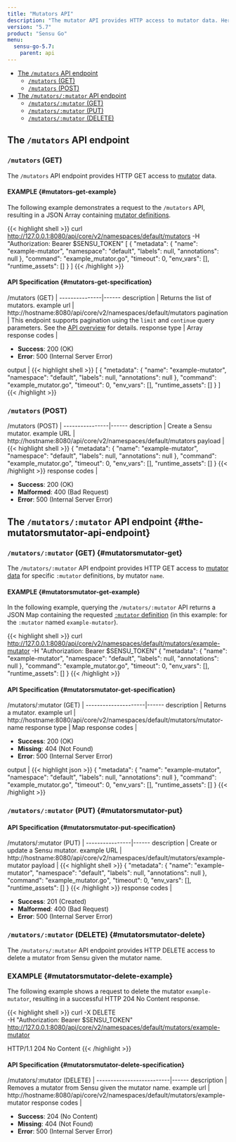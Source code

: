 ```yaml
---
title: "Mutators API"
description: "The mutator API provides HTTP access to mutator data. Here’s a reference for the mutators API in Sensu Go, including examples for returning lists of mutators, creating Sensu mutator, and more. Read on for the full reference."
version: "5.7"
product: "Sensu Go"
menu:
  sensu-go-5.7:
    parent: api
---
```


- [The `/mutators` API endpoint](#the-mutators-api-endpoint)
	- [`/mutators` (GET)](#mutators-get)
	- [`/mutators` (POST)](#mutators-post)
- [The `/mutators/:mutator` API endpoint](#the-mutatorsmutator-api-endpoint)
	- [`/mutators/:mutator` (GET)](#mutatorsmutator-get)
  - [`/mutators/:mutator` (PUT)](#mutatorsmutator-put)
  - [`/mutators/:mutator` (DELETE)](#mutatorsmutator-delete)

## The `/mutators` API endpoint

### `/mutators` (GET)

The `/mutators` API endpoint provides HTTP GET access to [mutator][1] data.

#### EXAMPLE {#mutators-get-example}

The following example demonstrates a request to the `/mutators` API, resulting in
a JSON Array containing [mutator definitions][1].

{{< highlight shell >}}
curl http://127.0.0.1:8080/api/core/v2/namespaces/default/mutators -H "Authorization: Bearer $SENSU_TOKEN"
[
  {
    "metadata": {
      "name": "example-mutator",
      "namespace": "default",
      "labels": null,
      "annotations": null
    },
    "command": "example_mutator.go",
    "timeout": 0,
    "env_vars": [],
    "runtime_assets": []
  }
]
{{< /highlight >}}

#### API Specification {#mutators-get-specification}

/mutators (GET)  | 
---------------|------
description    | Returns the list of mutators.
example url    | http://hostname:8080/api/core/v2/namespaces/default/mutators
pagination     | This endpoint supports pagination using the `limit` and `continue` query parameters. See the [API overview](../overview#pagination) for details.
response type  | Array
response codes | <ul><li>**Success**: 200 (OK)</li><li>**Error**: 500 (Internal Server Error)</li></ul>
output         | {{< highlight shell >}}
[
  {
    "metadata": {
      "name": "example-mutator",
      "namespace": "default",
      "labels": null,
      "annotations": null
    },
    "command": "example_mutator.go",
    "timeout": 0,
    "env_vars": [],
    "runtime_assets": []
  }
]
{{< /highlight >}}

### `/mutators` (POST)

/mutators (POST) | 
----------------|------
description     | Create a Sensu mutator.
example URL     | http://hostname:8080/api/core/v2/namespaces/default/mutators
payload         | {{< highlight shell >}}
{
  "metadata": {
    "name": "example-mutator",
    "namespace": "default",
    "labels": null,
    "annotations": null
  },
  "command": "example_mutator.go",
  "timeout": 0,
  "env_vars": [],
  "runtime_assets": []
}
{{< /highlight >}}
response codes  | <ul><li>**Success**: 200 (OK)</li><li>**Malformed**: 400 (Bad Request)</li><li>**Error**: 500 (Internal Server Error)</li></ul>

## The `/mutators/:mutator` API endpoint {#the-mutatorsmutator-api-endpoint}

### `/mutators/:mutator` (GET) {#mutatorsmutator-get}

The `/mutators/:mutator` API endpoint provides HTTP GET access to [mutator data][1] for specific `:mutator` definitions, by mutator `name`.

#### EXAMPLE {#mutatorsmutator-get-example}

In the following example, querying the `/mutators/:mutator` API returns a JSON Map
containing the requested [`:mutator` definition][1] (in this example: for the `:mutator` named
`example-mutator`).

{{< highlight shell >}}
curl http://127.0.0.1:8080/api/core/v2/namespaces/default/mutators/example-mutator -H "Authorization: Bearer $SENSU_TOKEN"
{
  "metadata": {
    "name": "example-mutator",
    "namespace": "default",
    "labels": null,
    "annotations": null
  },
  "command": "example_mutator.go",
  "timeout": 0,
  "env_vars": [],
  "runtime_assets": []
}
{{< /highlight >}}

#### API Specification {#mutatorsmutator-get-specification}

/mutators/:mutator (GET) | 
---------------------|------
description          | Returns a mutator.
example url          | http://hostname:8080/api/core/v2/namespaces/default/mutators/mutator-name
response type        | Map
response codes       | <ul><li>**Success**: 200 (OK)</li><li> **Missing**: 404 (Not Found)</li><li>**Error**: 500 (Internal Server Error)</li></ul>
output               | {{< highlight json >}}
{
  "metadata": {
    "name": "example-mutator",
    "namespace": "default",
    "labels": null,
    "annotations": null
  },
  "command": "example_mutator.go",
  "timeout": 0,
  "env_vars": [],
  "runtime_assets": []
}
{{< /highlight >}}

### `/mutators/:mutator` (PUT) {#mutatorsmutator-put}

#### API Specification {#mutatorsmutator-put-specification}

/mutators/:mutator (PUT) | 
----------------|------
description     | Create or update a Sensu mutator.
example URL     | http://hostname:8080/api/core/v2/namespaces/default/mutators/example-mutator
payload         | {{< highlight shell >}}
{
  "metadata": {
    "name": "example-mutator",
    "namespace": "default",
    "labels": null,
    "annotations": null
  },
  "command": "example_mutator.go",
  "timeout": 0,
  "env_vars": [],
  "runtime_assets": []
}
{{< /highlight >}}
response codes  | <ul><li>**Success**: 201 (Created)</li><li>**Malformed**: 400 (Bad Request)</li><li>**Error**: 500 (Internal Server Error)</li></ul>

### `/mutators/:mutator` (DELETE) {#mutatorsmutator-delete}

The `/mutators/:mutator` API endpoint provides HTTP DELETE access to delete a mutator from Sensu given the mutator name.

### EXAMPLE {#mutatorsmutator-delete-example}
The following example shows a request to delete the mutator `example-mutator`, resulting in a successful HTTP 204 No Content response.

{{< highlight shell >}}
curl -X DELETE \
-H "Authorization: Bearer $SENSU_TOKEN" \
http://127.0.0.1:8080/api/core/v2/namespaces/default/mutators/example-mutator

HTTP/1.1 204 No Content
{{< /highlight >}}

#### API Specification {#mutatorsmutator-delete-specification}

/mutators/:mutator (DELETE) | 
--------------------------|------
description               | Removes a mutator from Sensu given the mutator name.
example url               | http://hostname:8080/api/core/v2/namespaces/default/mutators/example-mutator
response codes            | <ul><li>**Success**: 204 (No Content)</li><li>**Missing**: 404 (Not Found)</li><li>**Error**: 500 (Internal Server Error)</li></ul>

[1]: ../../reference/mutators

